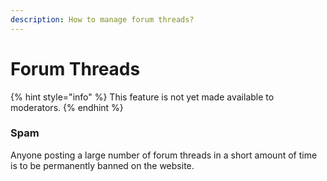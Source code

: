 ```yaml
---
description: How to manage forum threads?
---
```


# Forum Threads

{% hint style="info" %}
This feature is not yet made available to moderators.
{% endhint %}

### Spam

Anyone posting a large number of forum threads in a short amount of time is to be permanently banned on the website.

